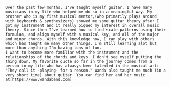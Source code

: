 	Over the past few months, I've taught myself guitar. I have many musicians in my life who helped me do so in a meaningful way. My brother who is my first musical mentor,(who primarily plays around with keyboards & synthesizers) showed me some guitar theory after I got my instrument and it really piqued my interest in overall music theory. Since then I've learned how to find scale patterns using their formulas, and align myself with a musical key, and all of the major and minor chords. With this knowledge now, I can play with others which has taught me many other things. I'm still learning alot but more than anything I'm having tons of fun.
	I want to become more familiar with the instrument and the relationships of the chords and keys. I don't see myself putting the thing down. My favorite quote so far in the journey comes from a person in my life who has alwasys been talented in the musical art: "They call it -playing- for a reason." Wanda also taught me much (in a very short time) about guitar. You can find her and her music at[https://www.wandaband.com]